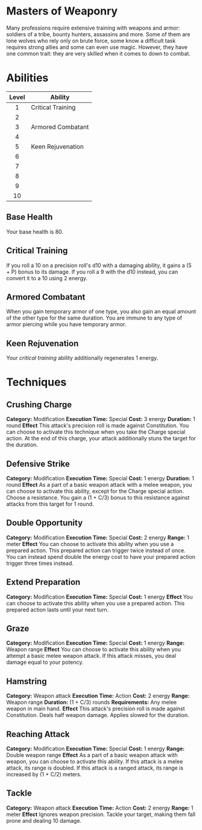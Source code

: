 # Masters of Weaponry
Many professions require extensive training with weapons and armor: soldiers of a tribe, bounty hunters, assassins and more. Some of them are lone wolves who rely only on brute force, some know a difficult task requires strong allies and some can even use magic. However, they have one common trait: they are very skilled when it comes to down to combat.

# Abilities
| Level | Ability           |
| :---: | ----------------- |
|   1   | Critical Training |
|   2   |                   |
|   3   | Armored Combatant |
|   4   |                   |
|   5   | Keen Rejuvenation |
|   6   |                   |
|   7   |                   |
|   8   |                   |
|   9   |                   |
|  10   |                   |
## Base Health
Your base health is 80.

## Critical Training
If you roll a 10 on a precision roll's d10 with a damaging ability, it gains a (5 + P) bonus to its damage. 
If you roll a 9 with the d10 instead, you can convert it to a 10 using 2 energy.

## Armored Combatant
When you gain temporary armor of one type, you also gain an equal amount of the other type for the same duration. You are immune to any type of armor piercing while you have temporary armor.

## Keen Rejuvenation
Your *critical training* ability additionally regenerates 1 energy. 

# Techniques
## Crushing Charge
**Category:** Modification
**Execution Time:** Special
**Cost:** 3 energy
**Duration:** 1 round
**Effect**
	This attack's precision roll is made against Constitution.
	You can choose to activate this technique when you take the Charge special action.
	At the end of this charge, your attack additionally stuns the target for the duration.

## Defensive Strike
**Category:** Modification
**Execution Time:** Special
**Cost:** 1 energy
**Duration:** 1 round
**Effect**
	As a part of a basic weapon attack with a melee weapon, you can choose to activate this ability, except for the Charge special action.
	Choose a resistance. You gain a (1 + C/3) bonus to this resistance against attacks from this target for 1 round.

## Double Opportunity
**Category:** Modification
**Execution Time:** Special
**Cost:** 2 energy
**Range:** 1 meter
**Effect**
	You can choose to activate this ability when you use a prepared action. This prepared action can trigger twice instead of once. You can instead spend double the energy cost to have your prepared action trigger three times instead.

## Extend Preparation
**Category:** Modification
**Execution Time:** Special
**Cost:** 1 energy
**Effect**
	You can choose to activate this ability when you use a prepared action. This prepared action lasts until your next turn.

## Graze
**Category:** Modification
**Execution Time:** Special
**Cost:** 1 energy
**Range:** Weapon range
**Effect**
	You can choose to activate this ability when you attempt a basic melee weapon attack. If this attack misses, you deal damage equal to your potency.

## Hamstring
**Category:** Weapon attack
**Execution Time:** Action
**Cost:** 2 energy
**Range:** Weapon range
**Duration:** (1 + C/3) rounds
**Requirements:**
	Any melee weapon in main hand.
**Effect**
	This attack's precision roll is made against Constitution.
	Deals half weapon damage.
	Applies slowed for the duration.

## Reaching Attack
**Category:** Modification
**Execution Time:** Special 
**Cost:** 1 energy
**Range:** Double weapon range
**Effect**
	As a part of a basic weapon attack with weapon, you can choose to activate this ability.
	If this attack is a melee attack, its range is doubled.
	If this attack is a ranged attack, its range is increased by (1 + C/2) meters.

## Tackle
**Category:** Weapon attack
**Execution Time:** Action
**Cost:** 2 energy
**Range:** 1 meter
**Effect**
	Ignores weapon precision.
	Tackle your target, making them fall prone and dealing 10 damage.

